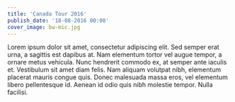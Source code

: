 ```yaml
---
title: 'Canada Tour 2016'
publish_date: '18-08-2016 00:00'
cover_image: bw-mic.jpg
---
```


Lorem ipsum dolor sit amet, consectetur adipiscing elit. Sed semper erat urna, a sagittis est dapibus at. Nam elementum tortor vel augue tempor, a ornare metus vehicula. Nunc hendrerit commodo ex, at semper ante iaculis et. Vestibulum sit amet diam felis. Nam aliquam volutpat nibh, elementum placerat mauris congue quis. Donec malesuada massa eros, vel elementum libero pellentesque id. Aenean id odio quis nibh molestie tempor. Nulla facilisi.